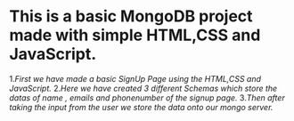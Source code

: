 # This is a basic MongoDB project made with simple HTML,CSS and JavaScript.

1.*First we have made a basic SignUp Page using the HTML,CSS and JavaScript.*
2.*Here we have created 3 different Schemas which store the datas of name , emails and phonenumber of the signup page.*
3.*Then after taking the input from the user we store the data onto our mongo server.* 